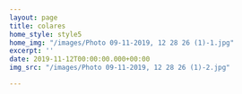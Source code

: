```yaml
---
layout: page
title: colares
home_style: style5
home_img: "/images/Photo 09-11-2019, 12 28 26 (1)-1.jpg"
excerpt: ''
date: 2019-11-12T00:00:00.000+00:00
img_src: "/images/Photo 09-11-2019, 12 28 26 (1)-2.jpg"

---
```

